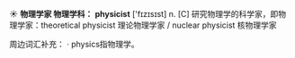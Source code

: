 ☀ <span class="category">**物理学家 物理学科：**</span>
<span class="vocabulary">**physicist**</span> ['fɪzɪsɪst] 
<span class="definition">n. [C] 研究物理学的科学家，即物理学家：</span>theoretical physicist 理论物理学家 / nuclear physicist 核物理学家

周边词汇补充：
· physics指物理学。
